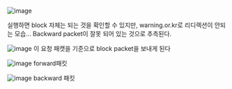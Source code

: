 ![image](https://github.com/JiminChip/tcp-block/assets/104716024/f8256320-f45a-49ae-b7c2-83064a3824f9)

실행하면 block 자체는 되는 것을 확인할 수 있지만, warning.or.kr로 리디렉션이 안되는 모습...
Backward packet이 잘못 되어 있는 것으로 추측된다.

![image](https://github.com/JiminChip/tcp-block/assets/104716024/8c1acdcd-1634-4644-aa76-29bfc95d03bd)
이 요청 패캣을 기준으로 block packet을 보내게 된다

![image](https://github.com/JiminChip/tcp-block/assets/104716024/463ea808-8599-4d75-bbef-924426ddb872)
forward패킷

![image](https://github.com/JiminChip/tcp-block/assets/104716024/207fb118-ee48-4005-8941-b1332b3d2d83)
backward 패킷
